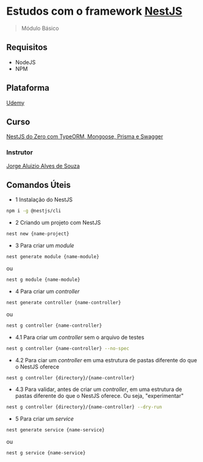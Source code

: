 # Estudos com o framework [NestJS](http://nestjs.com/)
> Módulo Básico

## Requisitos
- NodeJS
- NPM

## Plataforma
[Udemy](https://www.udemy.com/)

## Curso
[NestJS do Zero com TypeORM, Mongoose, Prisma e Swagger](https://www.udemy.com/course/nestjs-do-zero/)

### Instrutor
[Jorge Aluizio Alves de Souza](https://www.udemy.com/user/jorge-aluizio-alves-de-souza/)

## Comandos Úteis

- 1 Instalação do NestJS
```bash
npm i -g @nestjs/cli
```

- 2 Criando um projeto com NestJS
```bash
nest new {name-project}
```

- 3 Para criar um _module_
```bash
nest generate module {name-module}
```
ou
```bash
nest g module {name-module}
```

- 4 Para criar um _controller_
```bash
nest generate controller {name-controller}
```
ou
```bash
nest g controller {name-controller}
```

  - 4.1 Para criar um _controller_ sem o arquivo de testes
  ```bash
  nest g controller {name-controller} --no-spec
  ```

  - 4.2 Para ciar um _controller_ em uma estrutura de pastas diferente do que o NestJS oferece
  ```bash
  nest g controller {directory}/{name-controller}
  ```

  - 4.3 Para validar, antes de criar um _controller_, em uma estrutura de pastas diferente do que o NestJS oferece. Ou seja, "experimentar"
  ```bash
  nest g controller {directory}/{name-controller} --dry-run
  ```

- 5 Para criar um _service_
```bash
nest generate service {name-service}
```
ou
```bash
nest g service {name-service}
```